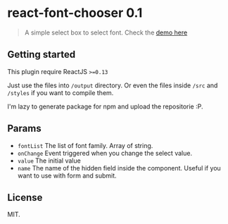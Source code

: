 # react-font-chooser 0.1

> A simple select box to select font.
> Check the [demo here](http://anykeyh.github.io/react-font-chooser/)

## Getting started
This plugin require ReactJS `>=0.13`

Just use the files into `/output` directory. Or even the files inside `/src` and `/styles` if you want to compile them.

I'm lazy to generate package for npm and upload the repositorie :P.

## Params

- `fontList` The list of font family. Array of string.
- `onChange` Event triggered when you change the select value.
- `value` The initial value
- `name` The name of the hidden field inside the component. Useful if you want to use with form and submit.

## License

MIT.


